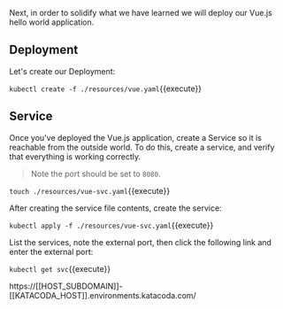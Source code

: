 Next, in order to solidify what we have learned we will deploy our Vue.js hello world application.

## Deployment

Let's create our Deployment:

`kubectl create -f ./resources/vue.yaml`{{execute}}

## Service

Once you've deployed the Vue.js application, create a Service so it is reachable
from the outside world. To do this, create a service, and verify that everything
is working correctly.

> Note the port should be set to `8080`.

`touch ./resources/vue-svc.yaml`{{execute}}

After creating the service file contents, create the service:

`kubectl apply -f ./resources/vue-svc.yaml`{{execute}}

List the services, note the external port, then click the following link and
enter the external port:

`kubectl get svc`{{execute}}

https://[[HOST_SUBDOMAIN]]-[[KATACODA_HOST]].environments.katacoda.com/
